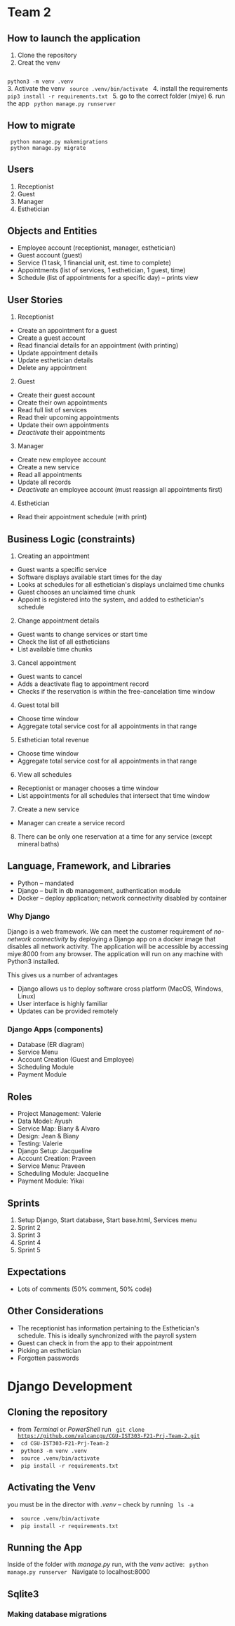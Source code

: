 # Team 2

## How to launch the application

1. Clone the repository
2. Creat the venv
<code>  
python3 -m venv .venv  
</code>
3. Activate the venv  
<code> source .venv/bin/activate </code>  
4. install the requirements  
<code> pip3 install -r requirements.txt </code>  
5. go to the correct folder (miye)  
6. run the app  
<code> python manage.py runserver </code>  

## How to migrate  

<code> python manage.py makemigrations </code>  
<code> python manage.py migrate </code>

## Users

1. Receptionist
2. Guest
3. Manager
4. Esthetician

## Objects and Entities

- Employee account (receptionist, manager, esthetician)
- Guest account (guest)
- Service (1 task, 1 financial unit, est. time to complete)
- Appointments (list of services, 1 esthetician, 1 guest, time)
- Schedule (list of appointments for a specific day) – prints view

## User Stories

1. Receptionist
- Create an appointment for a guest
- Create a guest account
- Read financial details for an appointment (with printing)
- Update appointment details
- Update esthetician details
- Delete any appointment

2. Guest
- Create their guest account
- Create their own appointments
- Read full list of services
- Read their upcoming appointments
- Update their own appointments
- *Deactivate* their appointments

3. Manager
- Create new employee account
- Create a new service
- Read all appointments
- Update all records
- *Deactivate* an employee account (must reassign all appointments first)

4. Esthetician
- Read their appointment schedule (with print)

## Business Logic (constraints)

1. Creating an appointment
- Guest wants a specific service
- Software displays available start times for the day
- Looks at schedules for all esthetician's displays unclaimed time chunks
- Guest chooses an unclaimed time chunk
- Appoint is registered into the system, and added to esthetician's schedule

2. Change appointment details
- Guest wants to change services or start time
- Check the list of all estheticians
- List available time chunks

3. Cancel appointment
- Guest wants to cancel
- Adds a deactivate flag to appointment record
- Checks if the reservation is within the free-cancelation time window

4. Guest total bill
- Choose time window
- Aggregate total service cost for all appointments in that range

5. Esthetician total revenue
- Choose time window
- Aggregate total service cost for all appointments in that range

6. View all schedules
- Receptionist or manager chooses a time window
- List appointments for all schedules that intersect that time window

7. Create a new service
- Manager can create a service record

8. There can be only one reservation at a time for any service (except mineral baths)

## Language, Framework, and Libraries

- Python – mandated
- Django – built in db management, authentication module
- Docker – deploy application; network connectivity disabled by container

### Why Django
Django is a web framework. We can meet the customer requirement of *no-network connectivity* by deploying a Django app on a docker image that disables all network activity. The application will be accessible by accessing miye:8000 from any browser. The application will run on any machine with Python3 installed.  

This gives us a number of advantages
- Django allows us to deploy software cross platform (MacOS, Windows, Linux)
- User interface is highly familiar
- Updates can be provided remotely

### Django Apps (components)

- Database (ER diagram)
- Service Menu
- Account Creation (Guest and Employee)
- Scheduling Module
- Payment Module

## Roles

- Project Management: Valerie
- Data Model: Ayush
- Service Map: Biany & Alvaro
- Design: Jean & Biany
- Testing: Valerie
- Django Setup: Jacqueline
- Account Creation: Praveen
- Service Menu: Praveen
- Scheduling Module: Jacqueline
- Payment Module: Yikai

## Sprints

1. Setup Django, Start database, Start base.html, Services menu
2. Sprint 2
3. Sprint 3
4. Sprint 4
5. Sprint 5

## Expectations

- Lots of comments (50% comment, 50% code)

## Other Considerations

- The receptionist has information pertaining to the Esthetician's schedule. This is ideally synchronized with the payroll system
- Guest can check in from the app to their appointment
- Picking an esthetician
- Forgotten passwords

# Django Development

## Cloning the repository
- from *Terminal* or *PowerShell* run <code> git clone https://github.com/valcancgu/CGU-IST303-F21-Prj-Team-2.git </code>
- <code> cd CGU-IST303-F21-Prj-Team-2 </code>
- <code> python3 -m venv .venv </code>
- <code> source .venv/bin/activate </code>
- <code> pip install -r requirements.txt </code>

## Activating the Venv
you must be in the director with *.venv* – check by running <code> ls -a</code>
- <code> source .venv/bin/activate </code>
- <code> pip install -r requirements.txt </code>

## Running the App
Inside of the folder with *manage.py* run, with the *venv* active:
<code> python manage.py runserver </code>
Navigate to localhost:8000

## Sqlite3

### Making database migrations

